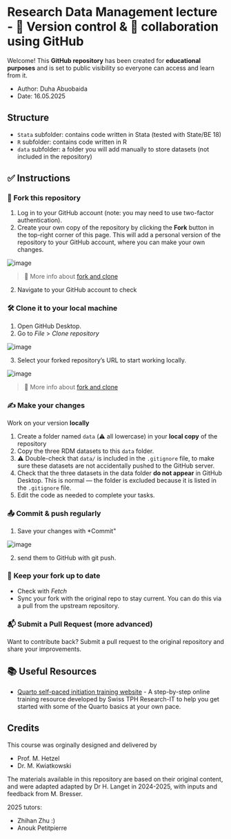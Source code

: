 # Research Data Management lecture - 🔄 Version control & 🤝 collaboration using GitHub

Welcome! This **GitHub repository** has been created for **educational purposes** and is set to public visibility so everyone can access and learn from it.

* Author: Duha Abuobaida
* Date: 16.05.2025
## Structure

* `Stata` subfolder: contains code written in Stata (tested with State/BE 18)
* `R` subfolder: contains code written in R
* `data` subfolder: a folder you will add manually to store datasets (not included in the repository)

## ✅ Instructions

### 🍴 Fork this repository 

1. Log in to your GitHub account (note: you may need to use two-factor authentication).
2. Create your own copy of the repository by clicking the **Fork** button in the top-right corner of this page. This will add a personal version of the repository to your GitHub account, where you can make your own changes.
   
  ![image](https://github.com/user-attachments/assets/fce85dee-c069-46bf-aeda-faaeb9b7837e)

> 📘 More info about [fork and clone](https://github.com/SwissTPH/mscepi_rdm/wiki/GitHub-vocabulary#fork-and-clone)

2. Navigate to your GitHub account to check

### 🛠️ Clone it to your local machine

1. Open GitHub Desktop.
2. Go to *File* > *Clone repository*

  ![image](https://github.com/user-attachments/assets/e62f827e-1dd6-4928-9899-7bb54669cb2c)

3. Select your forked repository’s URL to start working locally.

  ![image](https://github.com/user-attachments/assets/e7aa53e1-ec4e-4769-b3e8-495f6c0ffaca)

> 📘 More info about [fork and clone](https://github.com/SwissTPH/mscepi_rdm/wiki/GitHub-vocabulary#fork-and-clone)

### ✍️ **Make your changes**

Work on your version **locally**

1. Create a folder named `data` (⚠️ all lowercase) in your **local copy** of the repository
2. Copy the three RDM datasets to this `data` folder.
3. ⚠️ Double-check that `data/` is included in the `.gitignore` file, to make sure these datasets are not accidentally pushed to the GitHub server.
4. Check that the three datasets in the data folder **do not appear** in GitHub Desktop. This is normal — the folder is excluded because it is listed in the `.gitignore` file.
5. Edit the code as needed to complete your tasks.

### 📤 Commit & push regularly

1. Save your changes with *Commit"

![image](https://github.com/user-attachments/assets/6e4afcf0-cbd9-4206-9d49-6c3f099fb444)

2. send them to GitHub with git push.

### 🔁 **Keep your fork up to date**

* Check with *Fetch*
* Sync your fork with the original repo to stay current. You can do this via a pull from the upstream repository.

### 📬 **Submit a Pull Request (more advanced)**

Want to contribute back? Submit a pull request to the original repository and share your improvements.

## 📚 Useful Resources

* [Quarto self-paced initiation training website](https://research-it-swiss-tph.github.io/quarto_training/) - A step-by-step online training resource developed by Swiss TPH Research-IT to help you get started with some of the Quarto basics at your own pace.

## Credits

This course was orginally designed and delivered by
* Prof. M. Hetzel
* Dr. M. Kwiatkowski

The materials available in this repository are based on their original content, and were adapted adapted by Dr H. Langet in 2024-2025, with inputs and feedback from M. Bresser.

2025 tutors:
* Zhihan Zhu :)
* Anouk Petitpierre

